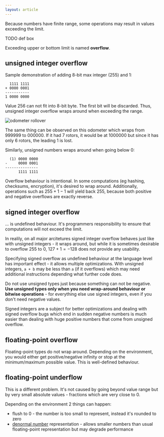 ```yaml
---
layout: article
---
```


Because numbers have finite range, some operations may result in values exceeding the limit.

TODO def box

<div class="note info">

Exceeding upper or bottom limit is named **overflow**.
</div>

## unsigned integer overflow

Sample demonstration of adding 8-bit max integer (255) and 1:

```
  1111 1111
+ 0000 0001
-----------
1 0000 0000
```

Value 256 can not fit into 8-bit byte. The first bit will be discarded. Thus, unsigned integer overflow wraps around when exceeding the range.

![odometer rollover](https://upload.wikimedia.org/wikipedia/commons/5/53/Odometer_rollover.jpg)

The same thing can be observed on this odometer which wraps from 999999 to 000000. If it had 7 rotors, it would be at 1000000 but since it has only 6 rotors, the leading 1 is lost.

Similarly, unsigned numbers wraps around when going below 0:

```
  (1) 0000 0000
-     0000 0001
---------------
      1111 1111
```

Overflow behaviour is intentional. In some computations (eg hashing, checksums, encryption), it's desired to wrap around. Additionally, operations such as $255 + 1 - 1$ will yield back $255$, because both positive and negative overflows are exactly reverse.

## signed integer overflow

... is undefined behaviour. It's programmers responsibility to ensure that computations will not exceed the limit.

In realily, on all major arcitetures signed integer overflow behaves just like with unsigned integers - it wraps around, but while it is sometimes desirable to overflow $255$ to $0$, $127 + 1 = -128$ does not provide any usability.

Specifying signed overflow as undefined behaviour at the language level has important effect - it allows multiple optimizations. With unsigned integers, `a + b` may be less than `a` (if it overflows) which may need additional instructions depending what further code does.

<div class="note pro-tip">

Do not use unsigned types just because something can not be negative. **Use unsigned types only when you need wrap-around behaviour or bitwise operations** - for everything else use signed integers, even if you don't need negative values.

Signed integers are a subject for better optimizations and dealing with signed overflow bugs which end in sudden negative numbers is much easier than dealing with huge positive numbers that come from unsigned overflow.
</div>

## floating-point overflow

Floating-point types do not wrap around. Depending on the environment, you would either get positive/negative infinity or stop at the minimum/maximum possible value. This is well-defined behaviour.

## floating-point underflow

This is a different problem. It's not caused by going beyond value range but by very small absolute values - fractions which are very close to 0.

Depending on the environment 2 things can happen:

- flush to 0 - the number is too small to represent, instead it's rounded to zero
- [denormal number](https://en.wikipedia.org/wiki/Denormal_number) representation - allows smaller numbers than usual floating-point representation but may degrade performance
